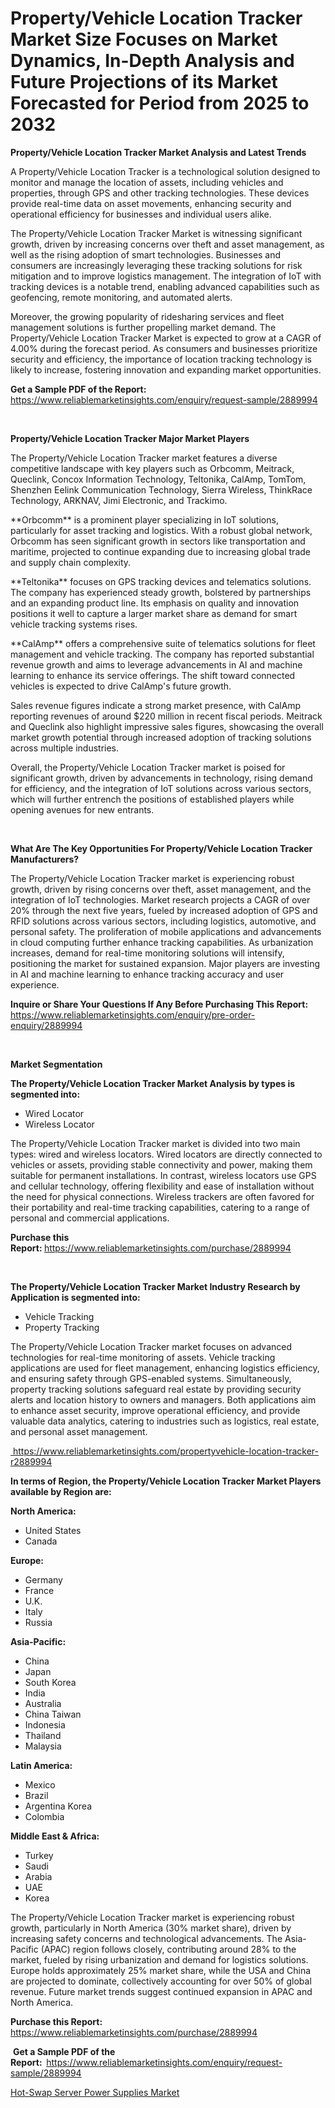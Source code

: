 <p><h1>Property/Vehicle Location Tracker Market Size Focuses on Market Dynamics, In-Depth Analysis and Future Projections of its Market Forecasted for Period from 2025 to 2032</h1></p><p><strong>Property/Vehicle Location Tracker Market Analysis and Latest Trends</strong></p>
<p><p>A Property/Vehicle Location Tracker is a technological solution designed to monitor and manage the location of assets, including vehicles and properties, through GPS and other tracking technologies. These devices provide real-time data on asset movements, enhancing security and operational efficiency for businesses and individual users alike. </p><p>The Property/Vehicle Location Tracker Market is witnessing significant growth, driven by increasing concerns over theft and asset management, as well as the rising adoption of smart technologies. Businesses and consumers are increasingly leveraging these tracking solutions for risk mitigation and to improve logistics management. The integration of IoT with tracking devices is a notable trend, enabling advanced capabilities such as geofencing, remote monitoring, and automated alerts.</p><p>Moreover, the growing popularity of ridesharing services and fleet management solutions is further propelling market demand. The Property/Vehicle Location Tracker Market is expected to grow at a CAGR of 4.00% during the forecast period. As consumers and businesses prioritize security and efficiency, the importance of location tracking technology is likely to increase, fostering innovation and expanding market opportunities.</p></p>
<p><strong>Get a Sample PDF of the Report:&nbsp;</strong> <a href="https://www.reliablemarketinsights.com/enquiry/request-sample/2889994?utm_campaign=2630&utm_medium=2&utm_source=Github&utm_content=ia&utm_term=14032025&utm_id=propertyvehicle-location-tracker">https://www.reliablemarketinsights.com/enquiry/request-sample/2889994</a></p>
<p>&nbsp;</p>
<p><strong>Property/Vehicle Location Tracker Major Market Players</strong></p>
<p><p>The Property/Vehicle Location Tracker market features a diverse competitive landscape with key players such as Orbcomm, Meitrack, Queclink, Concox Information Technology, Teltonika, CalAmp, TomTom, Shenzhen Eelink Communication Technology, Sierra Wireless, ThinkRace Technology, ARKNAV, Jimi Electronic, and Trackimo. </p><p>**Orbcomm** is a prominent player specializing in IoT solutions, particularly for asset tracking and logistics. With a robust global network, Orbcomm has seen significant growth in sectors like transportation and maritime, projected to continue expanding due to increasing global trade and supply chain complexity.</p><p>**Teltonika** focuses on GPS tracking devices and telematics solutions. The company has experienced steady growth, bolstered by partnerships and an expanding product line. Its emphasis on quality and innovation positions it well to capture a larger market share as demand for smart vehicle tracking systems rises.</p><p>**CalAmp** offers a comprehensive suite of telematics solutions for fleet management and vehicle tracking. The company has reported substantial revenue growth and aims to leverage advancements in AI and machine learning to enhance its service offerings. The shift toward connected vehicles is expected to drive CalAmp's future growth.</p><p>Sales revenue figures indicate a strong market presence, with CalAmp reporting revenues of around $220 million in recent fiscal periods. Meitrack and Queclink also highlight impressive sales figures, showcasing the overall market growth potential through increased adoption of tracking solutions across multiple industries.</p><p>Overall, the Property/Vehicle Location Tracker market is poised for significant growth, driven by advancements in technology, rising demand for efficiency, and the integration of IoT solutions across various sectors, which will further entrench the positions of established players while opening avenues for new entrants.</p></p>
<p>&nbsp;</p>
<p><strong>What Are The Key Opportunities For Property/Vehicle Location Tracker Manufacturers?</strong></p>
<p><p>The Property/Vehicle Location Tracker market is experiencing robust growth, driven by rising concerns over theft, asset management, and the integration of IoT technologies. Market research projects a CAGR of over 20% through the next five years, fueled by increased adoption of GPS and RFID solutions across various sectors, including logistics, automotive, and personal safety. The proliferation of mobile applications and advancements in cloud computing further enhance tracking capabilities. As urbanization increases, demand for real-time monitoring solutions will intensify, positioning the market for sustained expansion. Major players are investing in AI and machine learning to enhance tracking accuracy and user experience.</p></p>
<p><strong>Inquire or Share Your Questions If Any Before Purchasing This Report:</strong> <a href="https://www.reliablemarketinsights.com/enquiry/pre-order-enquiry/2889994?utm_campaign=2630&utm_medium=2&utm_source=Github&utm_content=ia&utm_term=14032025&utm_id=propertyvehicle-location-tracker">https://www.reliablemarketinsights.com/enquiry/pre-order-enquiry/2889994</a></p>
<p>&nbsp;</p>
<p><strong>Market Segmentation</strong></p>
<p><strong>The Property/Vehicle Location Tracker Market Analysis by types is segmented into:</strong></p>
<p><ul><li>Wired Locator</li><li>Wireless Locator</li></ul></p>
<p><p>The Property/Vehicle Location Tracker market is divided into two main types: wired and wireless locators. Wired locators are directly connected to vehicles or assets, providing stable connectivity and power, making them suitable for permanent installations. In contrast, wireless locators use GPS and cellular technology, offering flexibility and ease of installation without the need for physical connections. Wireless trackers are often favored for their portability and real-time tracking capabilities, catering to a range of personal and commercial applications.</p></p>
<p><strong>Purchase this Report:&nbsp;</strong><a href="https://www.reliablemarketinsights.com/purchase/2889994?utm_campaign=2630&utm_medium=2&utm_source=Github&utm_content=ia&utm_term=14032025&utm_id=propertyvehicle-location-tracker">https://www.reliablemarketinsights.com/purchase/2889994</a></p>
<p>&nbsp;</p>
<p><strong>The Property/Vehicle Location Tracker Market Industry Research by Application is segmented into:</strong></p>
<p><ul><li>Vehicle Tracking</li><li>Property Tracking</li></ul></p>
<p><p>The Property/Vehicle Location Tracker market focuses on advanced technologies for real-time monitoring of assets. Vehicle tracking applications are used for fleet management, enhancing logistics efficiency, and ensuring safety through GPS-enabled systems. Simultaneously, property tracking solutions safeguard real estate by providing security alerts and location history to owners and managers. Both applications aim to enhance asset security, improve operational efficiency, and provide valuable data analytics, catering to industries such as logistics, real estate, and personal asset management.</p></p>
<p><a href="https://www.reliablemarketinsights.com/propertyvehicle-location-tracker-r2889994?utm_campaign=2630&utm_medium=2&utm_source=Github&utm_content=ia&utm_term=14032025&utm_id=propertyvehicle-location-tracker">&nbsp;https://www.reliablemarketinsights.com/propertyvehicle-location-tracker-r2889994</a></p>
<p><strong>In terms of Region, the Property/Vehicle Location Tracker Market Players available by Region are:</strong></p>
<p>
    <p> <strong> North America: </strong>
        <ul>
            <li>United States</li>
            <li>Canada</li>
        </ul>
        </p> 
    <p> <strong> Europe: </strong>
        <ul>
            <li>Germany</li>
            <li>France</li>
            <li>U.K.</li>
            <li>Italy</li>
            <li>Russia</li>
        </ul>
        </p> 
    <p> <strong> Asia-Pacific: </strong>
        <ul>
            <li>China</li>
            <li>Japan</li>
            <li>South Korea</li>
            <li>India</li>
            <li>Australia</li>
            <li>China Taiwan</li>
            <li>Indonesia</li>
            <li>Thailand</li>
            <li>Malaysia</li>
        </ul>
        </p> 
    <p> <strong> Latin America: </strong>
        <ul>
            <li>Mexico</li>
            <li>Brazil</li>
            <li>Argentina Korea</li>
            <li>Colombia</li>
        </ul>
        </p> 
    <p> <strong> Middle East & Africa: </strong>
        <ul>
            <li>Turkey</li>
            <li>Saudi</li>
            <li>Arabia</li>
            <li>UAE</li>
            <li>Korea</li>
        </ul>
    </p>
    </p>
<p><p>The Property/Vehicle Location Tracker market is experiencing robust growth, particularly in North America (30% market share), driven by increasing safety concerns and technological advancements. The Asia-Pacific (APAC) region follows closely, contributing around 28% to the market, fueled by rising urbanization and demand for logistics solutions. Europe holds approximately 25% market share, while the USA and China are projected to dominate, collectively accounting for over 50% of global revenue. Future market trends suggest continued expansion in APAC and North America.</p></p>
<p><strong>Purchase this Report: </strong><a href="https://www.reliablemarketinsights.com/purchase/2889994?utm_campaign=2630&utm_medium=2&utm_source=Github&utm_content=ia&utm_term=14032025&utm_id=propertyvehicle-location-tracker">https://www.reliablemarketinsights.com/purchase/2889994</a></p>
<p>&nbsp;<strong>Get a Sample PDF of the Report:&nbsp;&nbsp;</strong><a href="https://www.reliablemarketinsights.com/enquiry/request-sample/2889994?utm_campaign=2630&utm_medium=2&utm_source=Github&utm_content=ia&utm_term=14032025&utm_id=propertyvehicle-location-tracker">https://www.reliablemarketinsights.com/enquiry/request-sample/2889994</a></p>
<p><strong></strong></p>
<p><p><a href="https://github.com/rileymgdorcas/Market-Research-Report-List-1/blob/main/hot-swap-server-power-supplies-market.md?utm_campaign=2630&utm_medium=2&utm_source=Github&utm_content=ia&utm_term=14032025&utm_id=propertyvehicle-location-tracker">Hot-Swap Server Power Supplies Market</a></p></p>